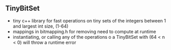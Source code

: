 ## TinyBitSet

- tiny c++ library for fast operations on tiny sets of the integers between 1 and largest int size, (1-64)
- mappings in bitmapping.h for removing need to compute at runtime
- instantiating, or calling any of the operations o a TinyBitSet with  (64 < n < 0) will throw a runtime error

